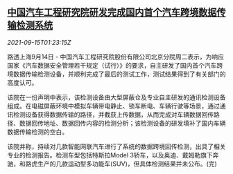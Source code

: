 <!--1631669462000-->
[中国汽车工程研究院研发完成国内首个汽车跨境数据传输检测系统](https://cn.reuters.com/article/china-car-crossborder-data-0915-idCNKBS2GB04B)
------

<div><i>2021-09-15T01:23:15Z</i></div><p>路透上海9月14日 - 中国汽车工程研究院股份有限公司北京分院周二表示，为响应国家《汽车数据安全管理若干规定（试行）》的要求，自主研发了国内首个汽车跨境数据传输检测设备，并顺利完成了最后的测试工作，测试结果得到了有关部门的高度认可。</p><p>该院在一份声明中表示，该检测设备由大型屏蔽仓及专业自主研发的通讯检测设备组成。在电磁屏蔽环境中模拟车辆带电静止、锁车断电、车辆行驶等场景，通过通讯检测设备获得数据传输的路径，并截获上传数据，从而完成对车辆数据回传路径、数据回传地址、数据回传内容的检测分析；该检测设备的研发填补了国内车辆数据传输检测的空白。</p><p>该院并称，持续对几款智能网联汽车进行了系统的数据跨境回传检测，出具了相关专业的检测报告。检测车型包括特斯拉Model 3轿车，以及奥迪、戴姆勒旗下奔驰，和路虎生产的几款运动型多功能车(SUV)，但具体检测结果并未公布。(完)</p>
